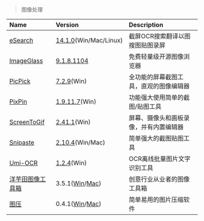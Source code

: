 > 图像处理

| Name                    | Version                              | Description                            |
| :---------------------- | :----------------------------------- | :------------------------------------- |
| [eSearch]               | [14.1.0][ES-Down](Win/Mac/Linux)     | 截屏OCR搜索翻译以图搜图贴图录屏        |
| [ImageGlass]            | [9.1.8.1104][IG-Down]                | 免费轻量级开源图像浏览器               |
| [PicPick]               | [7.2.9][PP1-Down](Win)               | 全功能的屏幕截图工具，直观的图像编辑器 |
| [PixPin]                | [1.9.11.7][PP2-Down](Win)            | 功能强大使用简单的截图/贴图工具        |
| [ScreenToGif]           | [2.41.1][STG-Down](Win)              | 屏幕、摄像头和画板录像，并有内置编辑器 |
| [Snipaste]              | [2.10.4][SP-Down](Win/Mac)           | 简单强大的截图贴图工具                 |
| [Umi-OCR][UO]           | [1.2.4][UO-Down](Win)                | OCR离线批量图片文字识别工具            |
| [洋芋田图像工具箱][YYT] | 3.5.1([Win][YYT-Win]/[Mac][YYT-Mac]) | 创意行业从业者的图像工具箱             |
| [图压][TY]              | 0.4.1([Win][TY-Win]/[Mac][TY-Mac])   | 简单易用的图片压缩软件                 |

[eSearch]: https://esearch.vercel.app/ '跳转主页'
[ES-Down]: https://github.com/xushengfeng/eSearch/releases '跳转下载页'
[ImageGlass]: https://imageglass.xyz/ '跳转主页'
[IG-Down]: https://github.com/d2phap/ImageGlass/releases '跳转下载页'
[PicPick]: https://picpick.app/zh/ '跳转主页'
[PP1-Down]: https://picpick.app/zh/download '跳转下载页'
[PixPin]: https://pixpinapp.com/ '跳转主页'
[PP2-Down]: https://download.pixpinapp.com/PixPin_1.9.11.7.zip '跳转下载页'
[ScreenToGif]: https://www.screentogif.com/ '跳转主页'
[STG-Down]: https://github.com/NickeManarin/ScreenToGif/releases '跳转下载页'
[Snipaste]: https://zh.snipaste.com/ '跳转主页'
[SP-Down]: https://zh.snipaste.com/download.html '跳转下载页'
[UO]: https://github.com/hiroi-sora/Umi-OCR '跳转主页'
[UO-Down]: https://github.com/hiroi-sora/Umi-OCR/releases '跳转下载页'
[YYT]: https://www.potatofield.cn/imagetoolkit '跳转主页'
[YYT-Win]: https://files.potatofield.cn/ImageToolkit/Packages/potatofield-image-toolkit-3.5.1.exe '点击下载'
[YYT-Mac]: https://files.potatofield.cn/ImageToolkit/Packages/potatofield-image-toolkit-3.5.1.dmg '点击下载'
[TY]: https://tuya.xinxiao.tech/ '跳转主页'
[TY-Win]: https://haokuai.cdn.tinyservices.net/tuya/%E5%9B%BE%E5%8E%8B%20Setup%200.4.1.exe '点击下载'
[TY-Mac]: https://haokuai.cdn.tinyservices.net/tuya/%E5%9B%BE%E5%8E%8B-0.4.1.dmg '点击下载'
